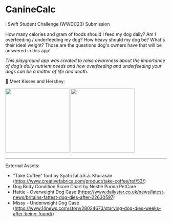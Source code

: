 # CanineCalc

ℹ️ Swift Student Challenge (WWDC23) Submission

How many calories and gram of foods should I feed my dog daily? Am I overfeeding / underfeeding my dog? How heavy should my dog be? What's their ideal weight? Those are the questions dog's owners have that will be answered in this app!

_This playground app was created to raise awareness about the importance of dog’s daily nutrient needs and how overfeeding and underfeeding your dogs can be a matter of life and death._



🤎 Meet Kisses and Hershey:
<p>
<img width="200" src="https://user-images.githubusercontent.com/86874779/231844598-695a85b9-13d9-45ef-b581-3ed0763b5156.gif" />
<img width="200" src="https://user-images.githubusercontent.com/86874779/232856167-580a9cec-ebc9-47ed-ad92-5d78c5c7c6e2.gif" />
</p>

-----
External Assets:
- "Take Coffee" font by Syafrizal a.k.a. Khurasan (https://www.creativefabrica.com/product/take-coffee/ref/53/)
- Dog Body Condition Score Chart by Nestlé Purina PetCare
- Hattie - Overweight Dog Case (https://www.dailystar.co.uk/news/latest-news/britains-fattest-dog-dies-after-22630597)
- Missy - Underweight Dog Case (https://www.14news.com/story/28024673/starving-dog-dies-weeks-after-being-found/)
